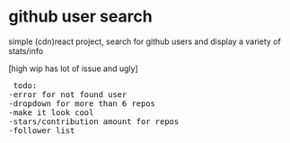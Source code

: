
# github user search

simple (cdn)react project, search for github users and display a variety of stats/info

[high wip has lot of issue and ugly]
<pre>
 todo:
-error for not found user
-dropdown for more than 6 repos
-make it look cool 
-stars/contribution amount for repos
-follower list
</pre>



